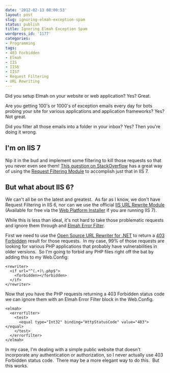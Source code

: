```yaml
---
date: '2012-02-13 08:00:53'
layout: post
slug: ignoring-elmah-exception-spam
status: publish
title: Ignoring Elmah Exception Spam
wordpress_id: '1177'
categories:
- Programming
tags:
- 403 Forbidden
- Elmah
- IIS
- IIS6
- IIS7
- Request Filtering
- URL Rewriting
---
```


Did you setup Elmah on your website or web application? Yes? Great.

Are you getting 100's or 1000's of exception emails every day for bots probing your site for various applications and application frameworks? Yes? Not great.

Did you filter all those emails into a folder in your inbox? Yes? Then you're doing it wrong.


## I'm on IIS 7


Nip it in the bud and implement some filtering to kill those requests so that you never even see them! [This question on StackOverflow](http://stackoverflow.com/questions/8118703/asp-net-mvc3-what-do-you-do-with-probing-requests) has a great way of using the [Request Filtering Module](http://learn.iis.net/page.aspx/143/use-request-filtering/) to accomplish just that in IIS 7.


## But what about IIS 6?


We can't all be on the latest and greatest.  As far as I know, we don't have Request Filtering in IIS 6, nor can we use the official [IIS URL Rewrite Module](http://www.iis.net/download/urlrewrite) (Available for free via the [Web Platform Installer](http://www.microsoft.com/web/downloads/platform.aspx) if you are running IIS 7).

While this is less than ideal, it's not hard to take those problematic requests and ignore them through and [Elmah Error Filter](http://code.google.com/p/elmah/wiki/ErrorFilterExamples).

First we need to use the [Open Source URL Rewriter for .NET](http://urlrewriter.net/) to return a [403 Forbidden](http://en.wikipedia.org/wiki/HTTP_403) result for those requests.  In my case, 99% of those requests are looking for various PHP applications that probably have vulnerabilities in older versions.  So I'm going to forbid any PHP files right off the bat by adding this to my Web.Config:

    
    
    <rewriter>
      <if url="^(.+)\.php$">
        <forbidden></forbidden>
      </if>
    </rewriter>


Now that you have the PHP requests returning a 403 Forbidden status code we can ignore them with an Elmah Error Filter block in the Web.Config.

    
    <elmah>
      <errorfilter>
        <test>
          <equal type="Int32" binding="HttpStatusCode" value="403"></equal>
        </test>
      </errorfilter>
    </elmah>


In my case, I'm dealing with a simple public website that doesn't incorporate any authentication or authorization, so I never actually use 403 Forbidden status code.  There may be a more elegant way to do this.  But this works.
